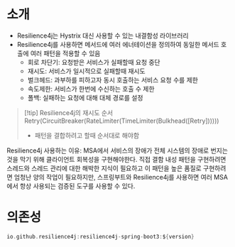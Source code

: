 # 소개
- Resilience4j는 Hystrix 대신 사용할 수 있는 내결함성 라이브러리
- Resilience4j를 사용하면 메서드에 여러 에너테이션을 정의하여 동일한 메서드 호출에 여러 패턴을 적용할 수 있음
	- 회로 차단기: 요청받은 서비스가 실패할때 요청 중단
	- 재시도: 서비스가 일시적으로 실패할때 재시도
	- 벌크헤드: 과부하를 피하고자 동시 호출하는 서비스 요청 수를 제한
	- 속도제한: 서비스가 한번에 수신하는 호출 수 제한
	- 폴백: 실패하는 요청에 대해 대체 경로를 설정

> [!tip] Resilience4j의 재시도 순서
> Retry(CircuitBreaker(RateLimiter(TimeLimiter(Bulkhead([Retry])))))
> - 패턴을 결합하려고 할때 순서대로 해야함 

Resilience4j 사용하는 이유: MSA에서 서비스의 장애가 전체 시스템의 장애로 번지는 것을 막기 위해 클라이언트 회복성을 구현해야한다. 직접 결함 내성 패턴을 구현하려면 스레드와 스레드 관리에 대한 해박한 지식이 필요하고 이 패턴을 높은 품질로 구현하려면 엄청난 양의 작업이 필요하지만, 스프링부트와 Resilience4j를 사용하면 여러 MSA에서 항상 사용되는 검증된 도구를 사용할 수 있다.
# 의존성
```gradle
io.github.resilience4j:resilience4j-spring-boot3:${version}

```